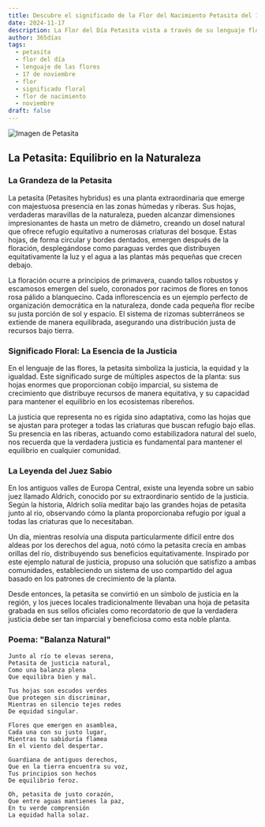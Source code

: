 ```yaml
---
title: Descubre el significado de la Flor del Nacimiento Petasita del 17 de noviembre
date: 2024-11-17
description: La Flor del Día Petasita vista a través de su lenguaje floral e historias
author: 365días
tags:
  - petasita
  - flor del día
  - lenguaje de las flores
  - 17 de noviembre
  - flor
  - significado floral
  - flor de nacimiento
  - noviembre
draft: false
---
```


![Imagen de Petasita](https://cdn.pixabay.com/photo/2015/09/24/17/19/hunt-955953_1280.jpg#center)


## La Petasita: Equilibrio en la Naturaleza

### La Grandeza de la Petasita

La petasita (Petasites hybridus) es una planta extraordinaria que emerge con majestuosa presencia en las zonas húmedas y riberas. Sus hojas, verdaderas maravillas de la naturaleza, pueden alcanzar dimensiones impresionantes de hasta un metro de diámetro, creando un dosel natural que ofrece refugio equitativo a numerosas criaturas del bosque. Estas hojas, de forma circular y bordes dentados, emergen después de la floración, desplegándose como paraguas verdes que distribuyen equitativamente la luz y el agua a las plantas más pequeñas que crecen debajo.

La floración ocurre a principios de primavera, cuando tallos robustos y escamosos emergen del suelo, coronados por racimos de flores en tonos rosa pálido a blanquecino. Cada inflorescencia es un ejemplo perfecto de organización democrática en la naturaleza, donde cada pequeña flor recibe su justa porción de sol y espacio. El sistema de rizomas subterráneos se extiende de manera equilibrada, asegurando una distribución justa de recursos bajo tierra.

### Significado Floral: La Esencia de la Justicia

En el lenguaje de las flores, la petasita simboliza la justicia, la equidad y la igualdad. Este significado surge de múltiples aspectos de la planta: sus hojas enormes que proporcionan cobijo imparcial, su sistema de crecimiento que distribuye recursos de manera equitativa, y su capacidad para mantener el equilibrio en los ecosistemas ribereños.

La justicia que representa no es rígida sino adaptativa, como las hojas que se ajustan para proteger a todas las criaturas que buscan refugio bajo ellas. Su presencia en las riberas, actuando como estabilizadora natural del suelo, nos recuerda que la verdadera justicia es fundamental para mantener el equilibrio en cualquier comunidad.

### La Leyenda del Juez Sabio

En los antiguos valles de Europa Central, existe una leyenda sobre un sabio juez llamado Aldrich, conocido por su extraordinario sentido de la justicia. Según la historia, Aldrich solía meditar bajo las grandes hojas de petasita junto al río, observando cómo la planta proporcionaba refugio por igual a todas las criaturas que lo necesitaban.

Un día, mientras resolvía una disputa particularmente difícil entre dos aldeas por los derechos del agua, notó cómo la petasita crecía en ambas orillas del río, distribuyendo sus beneficios equitativamente. Inspirado por este ejemplo natural de justicia, propuso una solución que satisfizo a ambas comunidades, estableciendo un sistema de uso compartido del agua basado en los patrones de crecimiento de la planta.

Desde entonces, la petasita se convirtió en un símbolo de justicia en la región, y los jueces locales tradicionalmente llevaban una hoja de petasita grabada en sus sellos oficiales como recordatorio de que la verdadera justicia debe ser tan imparcial y beneficiosa como esta noble planta.

### Poema: "Balanza Natural"

    Junto al río te elevas serena,
    Petasita de justicia natural,
    Como una balanza plena
    Que equilibra bien y mal.

    Tus hojas son escudos verdes
    Que protegen sin discriminar,
    Mientras en silencio tejes redes
    De equidad singular.

    Flores que emergen en asamblea,
    Cada una con su justo lugar,
    Mientras tu sabiduría flamea
    En el viento del despertar.

    Guardiana de antiguos derechos,
    Que en la tierra encuentra su voz,
    Tus principios son hechos
    De equilibrio feroz.

    Oh, petasita de justo corazón,
    Que entre aguas mantienes la paz,
    En tu verde comprensión
    La equidad halla solaz.